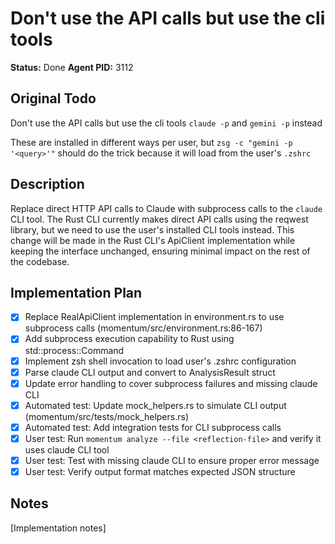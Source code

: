 # Don't use the API calls but use the cli tools
**Status:** Done
**Agent PID:** 3112

## Original Todo
Don't use the API calls but use the cli tools `claude -p` and `gemini -p` instead

These are installed in different ways per user, but `zsg -c "gemini -p '<query>'"` should do the trick because it will load from the user's `.zshrc`

## Description
Replace direct HTTP API calls to Claude with subprocess calls to the `claude` CLI tool. The Rust CLI currently makes direct API calls using the reqwest library, but we need to use the user's installed CLI tools instead. This change will be made in the Rust CLI's ApiClient implementation while keeping the interface unchanged, ensuring minimal impact on the rest of the codebase.

## Implementation Plan
- [x] Replace RealApiClient implementation in environment.rs to use subprocess calls (momentum/src/environment.rs:86-167)
- [x] Add subprocess execution capability to Rust using std::process::Command
- [x] Implement zsh shell invocation to load user's .zshrc configuration
- [x] Parse claude CLI output and convert to AnalysisResult struct
- [x] Update error handling to cover subprocess failures and missing claude CLI
- [x] Automated test: Update mock_helpers.rs to simulate CLI output (momentum/src/tests/mock_helpers.rs)
- [x] Automated test: Add integration tests for CLI subprocess calls
- [x] User test: Run `momentum analyze --file <reflection-file>` and verify it uses claude CLI tool
- [x] User test: Test with missing claude CLI to ensure proper error message
- [x] User test: Verify output format matches expected JSON structure

## Notes
[Implementation notes]